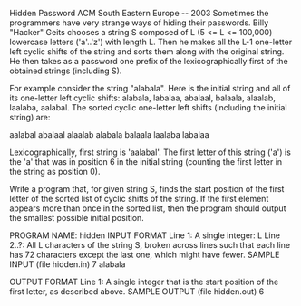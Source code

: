 Hidden Password
ACM South Eastern Europe -- 2003
Sometimes the programmers have very strange ways of hiding their passwords. Billy "Hacker" Geits chooses a string S composed of L (5 <= L <= 100,000) lowercase letters ('a'..'z') with length L. Then he makes all the L-1 one-letter left cyclic shifts of the string and sorts them along with the original string. He then takes as a password one prefix of the lexicographically first of the obtained strings (including S).

For example consider the string "alabala". Here is the initial string and all of its one-letter left cyclic shifts:
alabala, labalaa, abalaal, balaala, alaalab, laalaba, aalabal. The sorted cyclic one-letter left shifts (including the initial string) are:


aalabal
abalaal
alaalab
alabala
balaala
laalaba
labalaa

Lexicographically, first string is 'aalabal'. The first letter of this string ('a') is the 'a' that was in position 6 in the initial string (counting the first letter in the string as position 0).

Write a program that, for given string S, finds the start position of the first letter of the sorted list of cyclic shifts of the string. If the first element appears more than once in the sorted list, then the program should output the smallest possible initial position.

PROGRAM NAME: hidden
INPUT FORMAT
Line 1: A single integer: L
Line 2..?: All L characters of the string S, broken across lines such that each line has 72 characters except the last one, which might have fewer.
SAMPLE INPUT (file hidden.in)
7
alabala

OUTPUT FORMAT
Line 1: A single integer that is the start position of the first letter, as described above.
SAMPLE OUTPUT (file hidden.out)
6